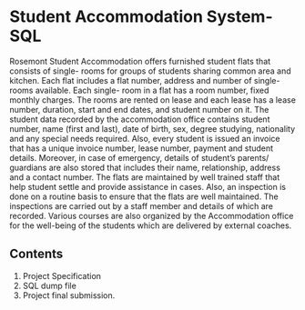# Student Accommodation System- SQL
Rosemont Student Accommodation offers furnished student flats that consists of single- rooms for groups of students sharing common area and kitchen. Each flat includes a flat number, address and number of single- rooms available. Each single- room in a flat has a room number, fixed monthly charges. The rooms are rented on lease and each lease has a lease number, duration, start and end dates, and student number on it. The student data recorded by the accommodation office contains student number, name (first and last), date of birth, sex, degree studying, nationality and any special needs required. Also, every student is issued an invoice that has a unique invoice number, lease number, payment and student details. Moreover, in case of emergency, details of student’s parents/ guardians are also stored that includes their name, relationship, address and a contact number. The flats are maintained by well trained staff that help student settle and provide assistance in cases. Also, an inspection is done on a routine basis to ensure that the flats are well maintained. The inspections are carried out by a staff member and details of which are recorded. Various courses are also organized by the Accommodation office for the well-being of the students which are delivered by external coaches.

## Contents
  1. Project Specification
  2. SQL dump file
  3. Project final submission.

